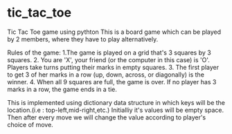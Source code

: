 # tic_tac_toe
Tic Tac Toe game using pythton
This is a board game which can be played by 2 members, where they have to play alternatively.

Rules of the game:
1.The game is played on a grid that's 3 squares by 3 squares.
2. You are 'X', your friend (or the computer in this case) is 'O'. Players take turns putting their marks in empty squares.
3. The first player to get 3 of her marks in a row (up, down, across, or diagonally) is the winner.
4. When all 9 squares are full, the game is over. If no player has 3 marks in a row, the game ends in a tie.

This is implemented using dictionary data structure in which keys will be the location.(i.e : top-left,mid-right,etc.)
Initialliy it's values will be empty space.
Then after every move we will change the value according to player's choice of move.
